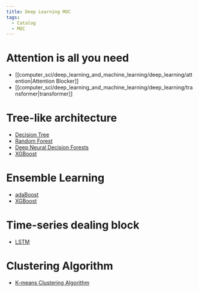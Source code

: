 ```yaml
---
title: Deep Learning MOC
tags:
  - Catalog
  - MOC
---
```



# Attention is all you need

* [[computer_sci/deep_learning_and_machine_learning/deep_learning/attention|Attention Blocker]]
* [[computer_sci/deep_learning_and_machine_learning/deep_learning/transformer|transformer]]


# Tree-like architecture

* [Decision Tree](computer_sci/deep_learning_and_machine_learning/deep_learning/decision_tree.md)
* [Random Forest](computer_sci/deep_learning_and_machine_learning/deep_learning/random_forest.md)
* [Deep Neural Decision Forests](computer_sci/deep_learning_and_machine_learning/deep_learning/deep_neural_decision_forests.md)
* [XGBoost](computer_sci/deep_learning_and_machine_learning/deep_learning/XGBoost.md)


# Ensemble Learning

* [adaBoost](computer_sci/deep_learning_and_machine_learning/deep_learning/adaBoost.md)
* [XGBoost](computer_sci/deep_learning_and_machine_learning/deep_learning/XGBoost.md)


# Time-series dealing block

* [LSTM](computer_sci/deep_learning_and_machine_learning/deep_learning/LSTM.md)

# Clustering Algorithm


* [K-means Clustering Algorithm](computer_sci/deep_learning_and_machine_learning/clustering/k-means/k_means.md)